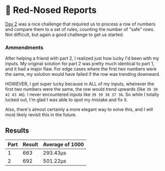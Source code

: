 # 🎄 Red-Nosed Reports

[Day 2](https://adventofcode.com/2024/day/2) was a nice challenge that required us to process a row of numbers and compare them to a set of rules, counting the number of "safe" rows. Not difficult, but again a good challenge to get us started.

### Ammendments
After helping a friend with part 2, I realized just how lucky I'd been with my inputs. My original solution for part 2 was pretty much identical to part 1, and it had a major flaw. For edge cases where the first two numbers were the same, my solution would have failed if the row was trending downward.

HOWEVER, I got super lucky because in ALL of my inputs, whenever the first two numbers were the same, the row would trend upwards (like `39 39 42 43 46`). I never encountered inputs like `39 39 38 37 36`. So while I totally lucked out, I'm glad I was able to spot my mistake and fix it.

Also, there's almost certainly a more elegant way to solve this, and I will most likely revisit this in the future.

## Results

| Part | Result | Average of 1000 |
| ---- | ------ | --------------- |
| 1    | 663    | 293.43µs        |
| 2    | 692    | 501.22µs        |
